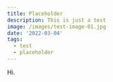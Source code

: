 ```yaml
---
title: Placeholder
description: This is just a test
image: /images/test-image-01.jpg
date: '2022-03-04'
tags:
  - test
  - placeholder
---
```

Hi.

